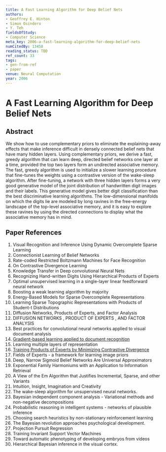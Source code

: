 ```yaml
---
title: A Fast Learning Algorithm for Deep Belief Nets
authors:
- Geoffrey E. Hinton
- Simon Osindero
- Y. Teh
fieldsOfStudy:
- Computer Science
meta_key: 2006-a-fast-learning-algorithm-for-deep-belief-nets
numCitedBy: 13458
reading_status: TBD
ref_count: 33
tags:
- gen-from-ref
- paper
venue: Neural Computation
year: 2006
---
```


# A Fast Learning Algorithm for Deep Belief Nets

## Abstract

We show how to use complementary priors to eliminate the explaining-away effects that make inference difficult in densely connected belief nets that have many hidden layers. Using complementary priors, we derive a fast, greedy algorithm that can learn deep, directed belief networks one layer at a time, provided the top two layers form an undirected associative memory. The fast, greedy algorithm is used to initialize a slower learning procedure that fine-tunes the weights using a contrastive version of the wake-sleep algorithm. After fine-tuning, a network with three hidden layers forms a very good generative model of the joint distribution of handwritten digit images and their labels. This generative model gives better digit classification than the best discriminative learning algorithms. The low-dimensional manifolds on which the digits lie are modeled by long ravines in the free-energy landscape of the top-level associative memory, and it is easy to explore these ravines by using the directed connections to display what the associative memory has in mind.

## Paper References

1. Visual Recognition and Inference Using Dynamic Overcomplete Sparse Learning
2. Connectionist Learning of Belief Networks
3. Rate-coded Restricted Boltzmann Machines for Face Recognition
4. On Contrastive Divergence Learning
5. Knowledge Transfer in Deep convolutional Neural Nets
6. Recognizing Hand-written Digits Using Hierarchical Products of Experts
7. Optimal unsupervised learning in a single-layer linear feedforward neural network
8. Boosting a weak learning algorithm by majority
9. Energy-Based Models for Sparse Overcomplete Representations
10. Learning Sparse Topographic Representations with Products of Student-t Distributions
11. Diffusion Networks, Products of Experts, and Factor Analysis
12. DIFFUSION NETWORKS , PRODUCT OF EXPERTS , AND FACTOR ANALYSIS
13. Best practices for convolutional neural networks applied to visual document analysis
14. [Gradient-based learning applied to document recognition](1998-gradient-based-learning-applied-to-document-recognition)
15. Learning multiple layers of representation
16. [Training Products of Experts by Minimizing Contrastive Divergence](2002-training-products-of-experts-by-minimizing-contrastive-divergence)
17. Fields of Experts - a framework for learning image priors
18. Deep, Narrow Sigmoid Belief Networks Are Universal Approximators
19. Exponential Family Harmoniums with an Application to Information Retrieval
20. A View of the Em Algorithm that Justifies Incremental, Sparse, and other Variants
21. Intuition, Insight, Imagination and Creativity
22. The wake-sleep algorithm for unsupervised neural networks.
23. Bayesian independent component analysis - Variational methods and non-negative decompositions
24. Probabilistic reasoning in intelligent systems - networks of plausible inference
25. Choosing search heuristics by non-stationary reinforcement learning
26. The Bayesian revolution approaches psychological development.
27. Projection Pursuit Regression
28. Training Invariant Support Vector Machines
29. Toward automatic phenotyping of developing embryos from videos
30. Hierarchical Bayesian inference in the visual cortex.
